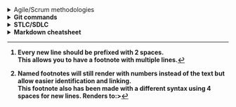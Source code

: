 <details>
  <summary>Agile/Scrum methodologies</summary>
 

# <b>Agile Methodology<b>
# Ретроспектива
# Ключевые концепции Agile  

![arrowdown](https://github.com/UserQA07/Tallinn-Learning/assets/144763744/74e68fd7-0356-4043-91d9-2d3424eb8f57)

## Пользовательские истории (User Stories):
после консультации с заказчиком или владельцем продукта команда делит работу, которую необходимо выполнить, на функциональные этапы, называемые «пользовательскими историями». Ожидается, что каждая пользовательская история внесет свой вклад в ценность всего продукта;

## Ежедневные собрания (Daily Meeting):
каждый день в одно и то же время группа собирается, чтобы ознакомить всех с информацией, которая имеет жизненно важное значение для координации: каждый член команды кратко описывает все «завершенные» вклады и любые препятствия, стоящие на их пути;

## Персонажи (Personas):
когда этого требует проект - например, когда пользовательский опыт является основным фактором результатов проекта - команда создает подробные синтетические биографии фиктивных пользователей будущего продукта: они называются personas;

## Команда (Team): «Команда» в Agile понимании -
это небольшая группа людей, назначенных на один и тот же проект или effort, почти все из них на постоянной основе. Незначительное меньшинство членов команды может работать неполный рабочий день или иметь конкурирующие обязанности;

## Инкрементальная разработка (Incremental Development): 
почти все Agile-команды отдают предпочтение стратегии инкрементального развития; в контексте Agile это означает, что можно использовать каждую последующую версию продукта, и каждая основывается на предыдущей версии, добавляя видимые для пользователя функциональные возможности;

## Итеративная разработка (Iterative Development):
Agile-проекты являются итеративными, поскольку они намеренно позволяют «повторять» действия по разработке программного обеспечения и потенциально «пересматривать» одни и те же рабочие продукты;

## Ретроспектива (Milestone Retrospective):
после того, как проект был запущен в течение некоторого времени или в конце проекта, все постоянные члены команды (не только разработчики) вкладывают от одного до трех дней в подробный анализ значимых событий проекта.

# Scrum Methodology

## Scrum - 
наиболее популярный Agile-фреймворк, для многих людей эти термины являются синонимами. Scrum - это фреймворк процесса, используемый для управления разработкой продукта и другой работой, связанной с знаниями. Скрам является эмпирическим в том смысле, что дает командам возможность установить гипотезу о том, как они думают, что что-то работает, опробовать это, проанализировать полученный опыт и внести соответствующие коррективы. То есть при правильном использовании фреймворка. Скрам структурирован таким образом, чтобы команды могли использовать практики из других фреймворков, которые имеют смысл для контекста команды.
Scrum лучше всего подходит в случае, когда кросс-функциональная команда работает в среде разработки продукта, где есть нетривиальный объем работы, которую можно разделить на более чем одну 2-4-недельную итерацию.

## Ценности:
## Преданность (Commitment):
Члены команды лично привержены достижению целей команды;

## Смелость (Courage):
Члены команды поступают правильно и работают над сложными проблемами;
## Сфокусированность (Focus):
Сконцентрируйтесь на работе, намеченной для спринта, и целях команды;

## Открытость (Openness):
Члены команды и заинтересованные стороны открыто рассказывают обо всей работе и проблемах, с которыми сталкивается команда;

## Уважение (Respect):
Члены команды уважают друг друга за способности и независимость.

## Принципы:

## Прозрачность (Transparency):
Команда должна работать в среде, где каждый знает, с какими проблемами сталкиваются другие члены команды. Команды выявляют проблемы внутри организации, часто возникающие в течение длительного времени, которые мешают успеху команды;
## Инспекция (Inspection): 
Частые контрольные точки встроены в структуру, чтобы дать команде возможность поразмышлять о том, как работает процесс. Эти контрольные точки включают в себя Daily Scrum meeting и the Sprint Review Meeting;
## Адаптация (Adaptation): 
Команда постоянно изучает, как идут дела, и проверяет те пункты, которые кажутся бессмысленными.

# События:
## Спринт (Sprint): 
это временной интервал в 2-4 недели, в течение которого команда создает потенциально готовый к поставке инкремент продукта;
# Планирование спринта (Sprint Planning):
Команда начинает спринт с обсуждения, чтобы определить, над какими элементами из бэклога продукта (product backlog) они будут работать во время спринта. Конечным результатом планирования спринта является бэклог спринта (Sprint Backlog). Планирование спринта обычно состоит из двух частей. В первой части владелец продукта и остальная часть команды согласовывают, какие элементы бэклога продукта будут включены в спринт. Во второй части планирования спринта команда определяет, как они будут успешно доставлять идентифицированные элементы Product Backlog как часть потенциально возможного инкремента продукта. Команда может определить конкретные задачи, необходимые для этого, если это одна из их практик. Элементы Product Backlog, определенные для доставки, и задачи, если применимо, составляют бэклог спринта. После того, как команда и владелец продукта установят объем спринта, как описано в элементах Product Backlog, никакие дополнительные элементы не могут быть добавлены в журнал Sprint Backlog. Это защищает команду от изменений в рамках этого спринта;
# Ежедневная встреча (Daily Scrum/Meeting):
это короткое (обычно не более 15 минут) обсуждение, во время которого команда координирует свои действия на следующий день. Дейли не предназначен для обсуждения статуса или обсуждения проблем;
# Обзор спринта (Sprint Review):
в конце спринта вся команда (включая владельца продукта) рассматривает результаты спринта с заинтересованными сторонами продукта. Цель этого обсуждения - обсудить, продемонстрировать и потенциально дать заинтересованным сторонам возможность использовать инкремент для получения обратной связи. Обзор спринта не предназначен для предоставления отчета о состоянии (status report). Отзывы об обзоре спринта помещаются в Product Backlog для дальнейшего рассмотрения;
# Ретроспектива спринта (Sprint Retrospective):
в конце спринта после обзора спринта (sprint review) команда (включая владельца продукта) должна подумать о том, как дела шли во время предыдущего спринта, и определить корректировки, которые они могут внести в будущем. Результатом этой ретроспективы является как минимум одно действие, включенное в бэклог следующего спринта;
Упорядочение бэклога (Grooming);

# Артефакты:
## Бэклог продукта (Product Backlog):
это упорядоченный список всех возможных изменений, которые могут быть внесены в продукт. Пункты в бэклоге продукта являются вариантами, а не обязательствами, и то, что они существуют в бэклоге продукта, не гарантирует, что они будут доставлены. Владелец продукта постоянно ведет бэклог продукта, включая его содержание, доступность и порядок;
## Бэклог спринта (Sprint Backlog):
это набор элементов из бэклога продукта, выбранных для доставки в спринте. После того, как команда определяет задачи, эти задачи необходимо выполнить для достижения цели спринта (Sprint Goal);
## Инкремент (Increment): 
это набор элементов из бэклога продукта, которые соответствуют Definition of Done к концу спринта. Владелец продукта может решить выпустить дополнение или развить его в будущих Спринтах;
## Критерии Готовности (Definition of Done):
это общее соглашение команды о критериях, которым должен соответствовать элемент бэклога продукта, прежде чем он будет считаться выполненным$
## Пользовательские истории (User Story);
## Цель спринта (Sprint Goal);
## Диаграмма сгорания задач (Burndown chart).
</details>

<details>
  <summary>Git commands</summary>
  


![image](https://github.com/UserQA07/-Git/assets/144763744/dd042beb-d672-4fb7-a3cc-7466e99ecd6b)


# Шпаргалка по Git, в которой представлены основные команды 

Git сегодня - это очень популярная система контроля версий. Поэтому шпаргалка по Git, состоящая из основных команд - это то, что может пригодиться.


# Шпаргалка по основным командам
# git add
Команда git add добавляет содержимое рабочей директории в индекс (staging area) для последующего коммита. По умолчанию git commit использует лишь этот индекс, так что вы можете использовать git add для сборки слепка вашего следующего коммита.

# git status
Команда git status показывает состояния файлов в рабочей директории и индексе: какие файлы изменены, но не добавлены в индекс; какие ожидают коммита в индексе. Вдобавок к этому выводятся подсказки о том, как изменить состояние файлов.

# git diff
Команда git diff используется для вычисления разницы между любыми двумя Git деревьями. Это может быть разница между вашей рабочей директорией и индексом (собственно git diff), разница между индексом и последним коммитом (git diff --staged), или между любыми двумя коммитами (git diff master branchB).

# git difftool
Команда git difftool просто запускает внешнюю утилиту сравнения для показа различий в двух деревьях, на случай если вы хотите использовать что-либо отличное от встроенного просмотрщика git diff.

# git commit
Команда git commit берёт все данные, добавленные в индекс с помощью git add, и сохраняет их слепок во внутренней базе данных, а затем сдвигает указатель текущей ветки на этот слепок.

# git reset
Команда git reset, как можно догадаться из названия, используется в основном для отмены изменений. Она изменяет указатель HEAD и, опционально, состояние индекса. Также эта команда может изменить файлы в рабочей директории при использовании параметра --hard, что может привести к потере наработок при неправильном использовании, так что убедитесь в серьёзности своих намерений прежде чем использовать его.

# git rm
Команда git rm используется в Git для удаления файлов из индекса и рабочей директории. Она похожа на git add с тем лишь исключением, что она удаляет, а не добавляет файлы для следующего коммита.

# git mv
Команда git mv — это всего лишь удобный способ переместить файл, а затем выполнить git addдля нового файла и git rm для старого.

# git clean
Команда git clean используется для удаления мусора из рабочей директории. Это могут быть результаты сборки проекта или файлы конфликтов слияний.

# Шпаргалка по ветвлению и слиянию

# git branch
Эта команда выведет список всех локальных веток, и активная ветка будет выделена звездочкой.

# git branch -r
Просмотреть удаленные ветки. Эта команда выведет список всех удаленных веток.

# git branch -a
Просмотреть и локальные, и удаленные ветки:
Если вы хотите увидеть как локальные, так и удаленные ветки, выполните команду :


git branch -a
Эта команда выведет список всех веток, включая локальные и удаленные. Локальные ветки будут отображены без каких-либо префиксов, а удаленные ветки будут представлены в формате "origin/branch_name" для удаленного сервера "origin".

# git log --graph --oneline --all
Графическое представление веток:
Эта команда отобразит древовидное представление всех веток, что поможет вам лучше понять, как они взаимосвязаны.


# git branch
Команда git branch — это своего рода “менеджер веток”. Она умеет перечислять ваши ветки, создавать новые, удалять и переименовывать их.

# git checkout
Команда git checkout используется для переключения веток и выгрузки их содержимого в рабочую директорию.

# git merge
Команда git merge используется для слияния одной или нескольких веток в текущую. Затем она устанавливает указатель текущей ветки на результирующий коммит.

# git mergetool
Команда git mergetool просто вызывает внешнюю программу слияний, в случае если у вас возникли проблемы слияния.

# git log
Команда git log используется для просмотра истории коммитов, начиная с самого свежего и уходя к истокам проекта. По умолчанию, она показывает лишь историю текущей ветки, но может быть настроена на вывод истории других, даже нескольких сразу, веток. Также её можно использовать для просмотра различий между ветками на уровне коммитов.

# git stash
Команда git stash используется для временного сохранения всех незакоммиченных изменений для очистки рабочей директории без необходимости коммитить незавершённую работу в новую ветку.

# git tag
Команда git tag используется для задания постоянной метки на какой-либо момент в истории проекта. Обычно она используется для релизов.

# Шпаргалка по совместной работе и обновлению проектов

Не так уж много команд в Git требуют сетевого подключения для своей работы, практически все команды оперируют с локальной копией проекта. Когда вы готовы поделиться своими наработками, всего несколько команд помогут вам работать с удалёнными репозиториями.

# git fetch
Команда git fetch связывается с удалённым репозиторием и забирает из него все изменения, которых у вас пока нет и сохраняет их локально.

# git pull
Команда git pull работает как комбинация команд git fetch и git merge, т.е. Git вначале забирает изменения из указанного удалённого репозитория, а затем пытается слить их с текущей веткой.

# git push
Команда git push используется для установления связи с удалённым репозиторием, вычисления локальных изменений отсутствующих в нём, и собственно их передачи в вышеупомянутый репозиторий. Этой команде нужно право на запись в репозиторий, поэтому она использует аутентификацию.

# git remote
Команда git remote служит для управления списком удалённых репозиториев. Она позволяет сохранять длинные URL репозиториев в виде понятных коротких строк, например "origin", так что вам не придётся забивать голову всякой ерундой и набирать её каждый раз для связи с сервером. Вы можете использовать несколько удалённых репозиториев для работы и git remote поможет добавлять, изменять и удалять их.

# git archive
Команда git archive используется для упаковки в архив указанных коммитов или всего репозитория.

# git submodule
Команда git submodule используется для управления вложенными репозиториями. Например, это могут быть библиотеки или другие, используемые не только в этом проекте ресурсы. У команды submodule есть несколько под-команд — add, update, sync и др. — для управления такими репозиториями.

# Шпаргалка по осмотру и сравнению
git show
Команда git show отображает объект в простом и человекопонятном виде. Обычно она используется для просмотра информации о метке или коммите.

# git shortlog
Команда git shortlog служит для подведения итогов команды git log. Она принимает практически те же параметры, что и git log, но вместо простого листинга всех коммитов, они будут сгруппированы по автору.

# git describe
Команда git describe принимает на вход что угодно, что можно трактовать как коммит (ветку, тег) и выводит более-менее человекочитаемую строку, которая не изменится в будущем для данного коммита. Это может быть использовано как более удобная, но по-прежнему уникальная, замена SHA-1.

# Шпаргалка по отладке
В Git есть несколько команд, используемых для нахождения проблем в коде. Это команды для поиска места в истории, где проблема впервые проявилась и собственно виновника этой проблемы.

# git bisect
Команда git bisect — это чрезвычайно полезная утилита для поиска коммита в котором впервые проявился баг или проблема с помощью автоматического бинарного поиска.

# git blame
Команда git blame выводит перед каждой строкой файла SHA-1 коммита, последний раз менявшего эту строку и автора этого коммита. Это помогает в поисках человека, которому нужно задавать вопросы о проблемном куске кода.

# git grep
Команда git grep используется для поиска любой строки или регулярного выражения в любом из файлов вашего проекта, даже в более ранних его версиях.

</details>

<details>
  <summary>STLC/SDLC</summary>

![image](https://github.com/UserQA07/STLC-SDLC/assets/144763744/5ae89c31-52f9-40f2-8767-56ccb9b12267)

# STLC - Software Testing Lifecycle

это процесс тестирования, который включает в себя определенную последовательность шагов, чтобы гарантировать достижение целей в области качества. В процессе STLC каждое действие выполняется планомерно и систематически. Каждый этап имеет разные цели и результаты. У разных организаций разные этапы STLC, однако основа остается прежней.

# Каждая фаза STLC имеет критерии начала и окончания:

# Критерии входа (entry criteria):
Набор общих и специфичных условий для продолжения процесса с определенной задачей, например, фаза тестирования. Цель критериев входа - предотвращение начала задачи, которое может потребовать больше (бесполезных) усилий, чем на устранение не пройденных критериев входа. (Gilb and Graham)

# Критерии выхода (exit criteria):
Набор общих и специфичных условий, согласованных заранее с заинтересованными сторонами, для того, чтобы процесс мог официально считаться завершенным. Цель критериев выхода - предотвращение возможности, когда задание считается завершенным, однако еще существуют отдельные незавершенные части задания. Критерии выхода используются для отчетности, а также планирования того, когда остановить тестирование. (Gilb and Graham)

STLC имеет несколько взаимосвязанных фаз и в целом очень похож на SDLC. Эти фазы являются последовательными и называются:

# Анализ требований (Requirement Analysis):
один из важнейших этапов, потому что именно на нем можно почти бесплатно исправить недостатки проекта. Этап анализа требований также определяет потенциальную потребность в автоматизированном тестировании и позволяет производить экономические расчеты затрат на рабочую силу на основе оценки проекта. На этом же этапе обсуждаются и документируются критерии начала и окончания тестирования.
Entry Criteria: BRS (Business Requirement Specification)
Deliverables: список всех проверяемых требований, технико-экономическое обоснование автоматизации (если применимо);

# Планирование тестирования (Test Planning): 
на этом этапе формируется план тестирования, т.е. мы определяем действия и ресурсы, которые помогут достичь целей тестирования (участники и их роли, инструменты, окружение). Во время планирования мы также пытаемся определить метрики, метод сбора и отслеживания этих метрик. План составляют исходя из требований, тестовой стратегии и анализа рисков.
Entry Criteria: Requirements Documents;
Deliverables: Test Strategy, Test Plan, and Test Effort estimation document.

# Разработка тест-кейсов (Test Case Development):
подразумевает использование ручного и автоматизированного тестирования для достижения полного охвата функциональности программного обеспечения, при этом процесс основан на заранее установленных требованиях. Чаще всего тест-кейсы для автоматического тестирования пишутся отдельно, так как кейсы для ручного тестирования описаны в виде шпаргалок (cheat sheets).
Entry Criteria: Requirements Documents (Updated version);
Deliverables: Test cases, Test Scripts (if automation), Test data.

# Настройка тестовой среды (Test Environment Setup):
в плане тестирования четко указано, какую тестовую среду следует использовать. На этом этапе STLC настраиваются операционные системы и виртуальные машины, развертываются инструменты тестирования, такие как Selenium, Katalon Studio, а также тестовая среда и базы данных проекта. Мы также обращаемся с запросами к DevOps и администраторам, если требуется поддержка.
Entry Criteria: Test Plan, Smoke Test cases, Test Data;
Deliverables: Test Environment. Smoke Test Results.

# Выполнение тестов (Test Execution):
тесты выполняются на основе готовой тестовой документации и правильно настроенной тестовой среды. Все результаты тестирования регистрируются в Системе управления тестированием. Отрицательно пройденные тесты, в которых фактический результат отличается от ожидаемого, регистрируются как ошибки и передаются команде разработчиков на доработку с последующей перепроверкой после исправления.
Entry Criteria: Test Plan document, Test cases, Test data, Test Environment;
Deliverables: Test case execution report, Defect report, RTM.

# Завершение цикла испытаний (Test Cycle Closure):
окончательная генерация отчетов о тестировании для клиента. Они должны включать затраченное время, процент обнаруженных ошибок и положительных результатов тестирования, общее количество обнаруженных и исправленных ошибок. Что касается отдела тестирования, то это момент для анализа его работы, подведения итогов, анализа его продуктивности и возможности внести предложения по улучшению качества тестирования.
Entry Criteria: Test Case Execution report (убедитесь, что нет открытых high severity defects), Defect report;
Deliverables: Test Closure report, Test metrics.

# Разница STLC и SDLC
STLC и SDLC тесно связаны друг с другом, но они одновременно преследуют разные задачи с одной и той же целью, а именно:
сбор требований в желаемой форме и разработка заявленной функциональности (SDLC);
анализ требований, помощь клиенту и команде разработчиков и подтверждение качества реализованной функциональности (STLC).
Общая цель - удовлетворение клиента и получение максимально возможного балла на этапах верификации и валидации.


![image](https://github.com/UserQA07/STLC-SDLC/assets/144763744/5f3b6315-cc76-475e-b885-7ac4418b302b)

# SDLC -
это систематизированный процесс, этапы которого охватывают полный жизненный цикл программного обеспечения (Software Lifecycle) и который определяет различные этапы разработки программного обеспечения для создания высококачественного программного обеспечения, отвечающего ожиданиям клиентов и для улучшения эффективности разработки. Разработка системы должна быть завершена в заранее определенные сроки и стоимость. Каждая фаза жизненного цикла SDLC имеет свой собственный процесс и результаты, которые используются в следующей фазе.
Обычно он делится на шесть-восемь шагов, но менеджеры проектов могут объединять, декомпозировать или пропускать шаги, в зависимости от скоупа проекта.
В разных источниках фазы немного отличаются, но глобально суть везде одинакова.

# Фазы SDLC:
# Сбор и анализ требований (Requirement Gathering and Analysis):
На этом этапе от клиента собирается вся необходимая информация для разработки продукта в соответствии с их ожиданиями. Любые неясности должны быть разрешены сразу на этом этапе. Бизнес-аналитик и менеджер проекта назначили встречу с заказчиком, чтобы собрать всю информацию, например, что заказчик хочет построить, кто будет конечным пользователем, какова цель продукта. Перед созданием продукта очень важно понимание или знание продукта. Например, клиент хочет иметь приложение, которое включает денежные транзакции. В этом случае требование должно быть четким, например, какие транзакции будут выполняться, как они будут проводиться, в какой валюте они будут проводиться и т. д. После того, как сбор требований завершен, проводится анализ для проверки возможности разработки продукта. После четкого понимания требования создается документ SRS (Спецификация требований к программному обеспечению). Этот документ должен быть полностью понят разработчикам, а также должен быть рассмотрен заказчиком для использования в будущем;

# Дизайн (Design): 
На этом этапе требования, собранные в документе SRS, используются в качестве входных данных, и создается архитектура программного обеспечения, которая используется для реализации разработки системы. Создаются два вида дизайн-документов:
Высокоуровневый дизайн (HLD - High-Level Design):
Краткое описание и название каждого модуля;
Краткое описание функциональности каждого модуля;
Отношения интерфейсов и зависимости между модулями;
Таблицы базы данных, идентифицированные вместе с их ключевыми элементами;
Полные архитектурные схемы с подробными сведениями о технологиях.
Низкоуровневый дизайн (LLD - Low-Level Design):
Функциональная логика модулей;
Таблицы базы данных, которые включают тип и размер;
Полная детализация интерфейсов;
Решение всех типов проблем с зависимостями;
Список сообщений об ошибках;
Полные входные и выходные значения для каждого модуля.

# Разработка (Implementation or Coding):
Реализация / кодирование начинается, как только разработчик получает Design document. Дизайн программного обеспечения переведен в исходный код. На этом этапе реализуются все компоненты программного обеспечения;

# Тестирование (Testing):
Тестирование начинается после завершения кодирования и выпуска модулей для тестирования. На этом этапе разработанное программное обеспечение тщательно тестируется, и все обнаруженные дефекты передаются разработчикам для их исправления. Повторное тестирование, регрессионное тестирование проводится до тех пор, пока программное обеспечение не будет соответствовать ожиданиям клиента. Тестировщики обращаются к документу SRS, чтобы убедиться, что программное обеспечение соответствует стандарту заказчика;

# Развертывание (Deployment):
После тестирования продукта он развертывается в производственной среде или выполняется первое UAT (пользовательское приемочное тестирование), в зависимости от ожиданий клиента. В случае UAT создается копия производственной среды, и заказчик вместе с разработчиками выполняет тестирование. Если клиент остается доволен, то предоставляет согласие на релиз;

# Поддержка (Maintenance):
Основное внимание на этом этапе SDLC уделяется обеспечению того, чтобы потребности продолжали удовлетворяться и чтобы система продолжала работать в соответствии со спецификацией, упомянутой в первом этапе. После того, как система развернута и клиенты начинают использовать разработанную систему следует 3 вида активностей:
Исправление ошибок;
Обновление;
Улучшение.
</details>

<details>
<summary> Markdown cheatsheet</summary>

# Table of Contents

[Headers](url)
[Emphasis](url)
[Lists](url)
[Links](url)
[Images](url)
[Code and Syntax Highlighting](url)
[Footnotes](url)
[Tables](url)
[[Blockquotes](url)
[Inline HTML](url)
[Horizontal Rule](url)
[Line Breaks](url)
YouTube Videos](url)
Headers
# H1
## H2
### H3
#### H4
##### H5
###### H6

Alternatively, for H1 and H2, an underline-ish style:

Alt-H1
======

Alt-H2
------
H1
H2
H3
H4
H5
H6
Alternatively, for H1 and H2, an underline-ish style:

Alt-H1
Alt-H2
Emphasis
Emphasis, aka italics, with *asterisks* or _underscores_.

Strong emphasis, aka bold, with **asterisks** or __underscores__.

Combined emphasis with **asterisks and _underscores_**.

Strikethrough uses two tildes. ~~Scratch this.~~
Emphasis, aka italics, with asterisks or underscores.

Strong emphasis, aka bold, with asterisks or underscores.

Combined emphasis with asterisks and underscores.

Strikethrough uses two tildes. Scratch this.

Lists
(In this example, leading and trailing spaces are shown with with dots: ⋅)

1. First ordered list item
2. Another item
⋅⋅* Unordered sub-list. 
1. Actual numbers don't matter, just that it's a number
⋅⋅1. Ordered sub-list
4. And another item.

⋅⋅⋅You can have properly indented paragraphs within list items. Notice the blank line above, and the leading spaces (at least one, but we'll use three here to also align the raw Markdown).

⋅⋅⋅To have a line break without a paragraph, you will need to use two trailing spaces.⋅⋅
⋅⋅⋅Note that this line is separate, but within the same paragraph.⋅⋅
⋅⋅⋅(This is contrary to the typical GFM line break behaviour, where trailing spaces are not required.)

* Unordered list can use asterisks
- Or minuses
+ Or pluses
First ordered list item
Another item
Unordered sub-list.
Actual numbers don't matter, just that it's a number

Ordered sub-list

And another item.

You can have properly indented paragraphs within list items. Notice the blank line above, and the leading spaces (at least one, but we'll use three here to also align the raw Markdown).

To have a line break without a paragraph, you will need to use two trailing spaces.
Note that this line is separate, but within the same paragraph.
(This is contrary to the typical GFM line break behaviour, where trailing spaces are not required.)

Unordered list can use asterisks
Or minuses
Or pluses
Links
There are two ways to create links.

[I'm an inline-style link](https://www.google.com)

[I'm an inline-style link with title](https://www.google.com "Google's Homepage")

[I'm a reference-style link][Arbitrary case-insensitive reference text]

[I'm a relative reference to a repository file](../blob/master/LICENSE)

[You can use numbers for reference-style link definitions][1]

Or leave it empty and use the [link text itself].

URLs and URLs in angle brackets will automatically get turned into links. 
http://www.example.com or <http://www.example.com> and sometimes 
example.com (but not on Github, for example).

Some text to show that the reference links can follow later.

[arbitrary case-insensitive reference text]: https://www.mozilla.org
[1]: http://slashdot.org
[link text itself]: http://www.reddit.com
I'm an inline-style link

I'm an inline-style link with title

I'm a reference-style link

I'm a relative reference to a repository file

You can use numbers for reference-style link definitions

Or leave it empty and use the link text itself.

URLs and URLs in angle brackets will automatically get turned into links. http://www.example.com or http://www.example.com and sometimes example.com (but not on Github, for example).

Some text to show that the reference links can follow later.

Images
Here's our logo (hover to see the title text):

Inline-style: 
![alt text](https://github.com/adam-p/markdown-here/raw/master/src/common/images/icon48.png "Logo Title Text 1")

Reference-style: 
![alt text][logo]

[logo]: https://github.com/adam-p/markdown-here/raw/master/src/common/images/icon48.png "Logo Title Text 2"
Here's our logo (hover to see the title text):

Inline-style: alt text

Reference-style: alt text

Code and Syntax Highlighting
Code blocks are part of the Markdown spec, but syntax highlighting isn't. However, many renderers -- like Github's and Markdown Here -- support syntax highlighting. Which languages are supported and how those language names should be written will vary from renderer to renderer. Markdown Here supports highlighting for dozens of languages (and not-really-languages, like diffs and HTTP headers); to see the complete list, and how to write the language names, see the highlight.js demo page.

Inline `code` has `back-ticks around` it.
Inline code has back-ticks around it.

Blocks of code are either fenced by lines with three back-ticks ```, or are indented with four spaces. I recommend only using the fenced code blocks -- they're easier and only they support syntax highlighting.

```javascript
var s = "JavaScript syntax highlighting";
alert(s);
```
 
```python
s = "Python syntax highlighting"
print s
```
 
```
No language indicated, so no syntax highlighting. 
But let's throw in a <b>tag</b>.
```
var s = "JavaScript syntax highlighting";
alert(s);
s = "Python syntax highlighting"
print s
No language indicated, so no syntax highlighting in Markdown Here (varies on Github). 
But let's throw in a <b>tag</b>.
Footnotes
Footnotes aren't part of the core Markdown spec, but they supported by GFM.

Here is a simple footnote[^1].

A footnote can also have multiple lines[^2].  

You can also use words, to fit your writing style more closely[^note].

<[^1]: My reference.
[^2]: Every new line should be prefixed with 2 spaces.  
  This allows you to have a footnote with multiple lines.
[^note]:
    Named footnotes will still render with numbers instead of the text but allow easier identification and linking.  
    This footnote also has been made with a different syntax using 4 spaces for new lines.
Renders to:>

rendered footnotes

Tables
Tables aren't part of the core Markdown spec, but they are part of GFM and Markdown Here supports them. They are an easy way of adding tables to your email -- a task that would otherwise require copy-pasting from another application.

Colons can be used to align columns.

| Tables        | Are           | Cool  |
| ------------- |:-------------:| -----:|
| col 3 is      | right-aligned | $1600 |
| col 2 is      | centered      |   $12 |
| zebra stripes | are neat      |    $1 |

There must be at least 3 dashes separating each header cell.
The outer pipes (|) are optional, and you don't need to make the 
raw Markdown line up prettily. You can also use inline Markdown.

Markdown | Less | Pretty
--- | --- | ---
*Still* | `renders` | **nicely**
1 | 2 | 3
Colons can be used to align columns.

Tables	Are	Cool
col 3 is	right-aligned	$1600
col 2 is	centered	$12
zebra stripes	are neat	$1
There must be at least 3 dashes separating each header cell. The outer pipes (|) are optional, and you don't need to make the raw Markdown line up prettily. You can also use inline Markdown.

Markdown	Less	Pretty
Still	renders	nicely
1	2	3
Blockquotes
> Blockquotes are very handy in email to emulate reply text.
> This line is part of the same quote.

Quote break.

> This is a very long line that will still be quoted properly when it wraps. Oh boy let's keep writing to make sure this is long enough to actually wrap for everyone. Oh, you can *put* **Markdown** into a blockquote. 
Blockquotes are very handy in email to emulate reply text. This line is part of the same quote.

Quote break.

This is a very long line that will still be quoted properly when it wraps. Oh boy let's keep writing to make sure this is long enough to actually wrap for everyone. Oh, you can put Markdown into a blockquote.

Inline HTML
You can also use raw HTML in your Markdown, and it'll mostly work pretty well.

<dl>
  <dt>Definition list</dt>
  <dd>Is something people use sometimes.</dd>

  <dt>Markdown in HTML</dt>
  <dd>Does *not* work **very** well. Use HTML <em>tags</em>.</dd>
</dl>
Definition list
Is something people use sometimes.
Markdown in HTML
Does *not* work **very** well. Use HTML tags.
Horizontal Rule
Three or more...

---

Hyphens

***

Asterisks

___

Underscores
Three or more...

Hyphens

Asterisks

Underscores

Line Breaks
My basic recommendation for learning how line breaks work is to experiment and discover -- hit <Enter> once (i.e., insert one newline), then hit it twice (i.e., insert two newlines), see what happens. You'll soon learn to get what you want. "Markdown Toggle" is your friend.

Here are some things to try out:

Here's a line for us to start with.

This line is separated from the one above by two newlines, so it will be a *separate paragraph*.

This line is also a separate paragraph, but...
This line is only separated by a single newline, so it's a separate line in the *same paragraph*.
Here's a line for us to start with.

This line is separated from the one above by two newlines, so it will be a separate paragraph.

This line is also begins a separate paragraph, but...
This line is only separated by a single newline, so it's a separate line in the same paragraph.

(Technical note: Markdown Here uses GFM line breaks, so there's no need to use MD's two-space line breaks.)

YouTube Videos
They can't be added directly but you can add an image with a link to the video like this:

<a href="http://www.youtube.com/watch?feature=player_embedded&v=YOUTUBE_VIDEO_ID_HERE
" target="_blank"><img src="http://img.youtube.com/vi/YOUTUBE_VIDEO_ID_HERE/0.jpg" 
alt="IMAGE ALT TEXT HERE" width="240" height="180" border="10" /></a>
Or, in pure Markdown, but losing the image sizing and border:

[![IMAGE ALT TEXT HERE](http://img.youtube.com/vi/YOUTUBE_VIDEO_ID_HERE/0.jpg)](http://www.youtube.com/watch?v=YOUTUBE_VIDEO_ID_HERE)
Referencing a bug by #bugID in your git commit links it to the slip. For example #1.

</details>



